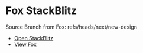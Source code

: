# Fox StackBlitz

Source Branch from Fox: refs/heads/next/new-design

- [Open StackBlitz](https://stackblitz.com/github/assecosolutions/fox-stackblitz/tree/69b8567dde4b35bd7a61ce237f1393c898c4c55b?terminal=start)
- [View Fox](https://github.com/assecosolutions/fox/tree/d9cbc4a0fed792f44b5da8227f86a29ce7c6666c)
